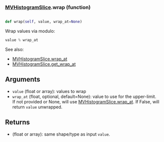 ### [MVHistogramSlice](MVHistogramSlice.md).wrap (function)


```py

def wrap(self, value, wrap_at=None)

```



Wrap values via modulo:

```py
value % wrap_at
```

See also:

* [MVHistogramSlice.wrap_at](MVHistogramSlice.wrap_at.md)
* [MVHistogramSlice.get_wrap_at](MVHistogramSlice.get_wrap_at.md)

Arguments
------------
* `value` (float or array): values to wrap
* `wrap_at` (float, optional, default=None): value to use for the upper-limit.
    If not provided or None, will use [MVHistogramSlice.wrap_at](MVHistogramSlice.wrap_at.md).  If False,
    will return `value` unwrapped.

Returns
----------
* (float or array): same shape/type as input `value`.

